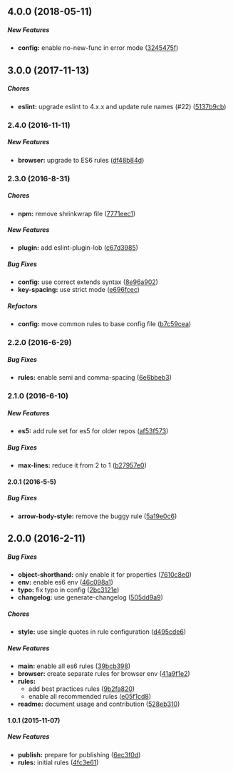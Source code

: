 ## 4.0.0 (2018-05-11)

##### New Features

* **config:**  enable no-new-func in error mode ([3245475f](https://github.com/lob/eslint-config-lob/commit/3245475f419f35ad41a100d0b962a8d5f24bb464))

## 3.0.0 (2017-11-13)

##### Chores

* **eslint:** upgrade eslint to 4.x.x and update rule names (#22) ([5137b9cb](https://github.com/lob/eslint-config-lob/commit/5137b9cb25f88d549ad2aa4d7e720e3d365865c6))

### 2.4.0 (2016-11-11)

##### New Features

* **browser:** upgrade to ES6 rules ([df48b84d](https://github.com/lob/eslint-config-lob/commit/df48b84dc66b360024828ebe82e1d91f792c53c8))

### 2.3.0 (2016-8-31)

##### Chores

* **npm:** remove shrinkwrap file ([7771eec1](https://github.com/lob/eslint-config-lob/commit/7771eec10660486b5c5b6ba5889f29de21a22ec7))

##### New Features

* **plugin:** add eslint-plugin-lob ([c67d3985](https://github.com/lob/eslint-config-lob/commit/c67d3985641943c1c05f74cca5b9fbbd8d50bc61))

##### Bug Fixes

* **config:** use correct extends syntax ([8e96a902](https://github.com/lob/eslint-config-lob/commit/8e96a9027b851ce2dbd6148f61a0df9142977029))
* **key-spacing:** use strict mode ([e696fcec](https://github.com/lob/eslint-config-lob/commit/e696fcec1424e1d2311276112a51bb7efaecbefc))

##### Refactors

* **config:** move common rules to base config file ([b7c59cea](https://github.com/lob/eslint-config-lob/commit/b7c59ceafc7a0ef3a7fb39aeceee3dacd62ecc7a))

### 2.2.0 (2016-6-29)

##### Bug Fixes

* **rules:** enable semi and comma-spacing ([6e6bbeb3](https://github.com/lob/eslint-config-lob/commit/6e6bbeb3))

### 2.1.0 (2016-6-10)

##### New Features

* **es5:** add rule set for es5 for older repos ([af53f573](https://github.com/lob/eslint-config-lob/commit/af53f573))

##### Bug Fixes

* **max-lines:** reduce it from 2 to 1 ([b27957e0](https://github.com/lob/eslint-config-lob/commit/b27957e0))

#### 2.0.1 (2016-5-5)

##### Bug Fixes

* **arrow-body-style:** remove the buggy rule ([5a19e0c6](https://github.com/lob/eslint-config-lob/commit/5a19e0c6))

## 2.0.0 (2016-2-11)

##### Bug Fixes

* **object-shorthand:** only enable it for properties ([7610c8e0](https://github.com/lob/eslint-config-lob/commit/7610c8e0))
* **env:** enable es6 env ([46c098a1](https://github.com/lob/eslint-config-lob/commit/46c098a1))
* **typo:** fix typo in config ([2bc3121e](https://github.com/lob/eslint-config-lob/commit/2bc3121e))
* **changelog:** use generate-changelog ([505dd9a9](https://github.com/lob/eslint-config-lob/commit/505dd9a9))

##### Chores

* **style:** use single quotes in rule configuration ([d495cde6](https://github.com/lob/eslint-config-lob/commit/d495cde6))

##### New Features

* **main:** enable all es6 rules ([39bcb398](https://github.com/lob/eslint-config-lob/commit/39bcb398))
* **browser:** create separate rules for browser env ([41a9f1e2](https://github.com/lob/eslint-config-lob/commit/41a9f1e2))
* **rules:**
  * add best practices rules ([9b2fa820](https://github.com/lob/eslint-config-lob/commit/9b2fa820))
  * enable all recommended rules ([e05f1cd8](https://github.com/lob/eslint-config-lob/commit/e05f1cd8))
* **readme:** document usage and contribution ([528eb310](https://github.com/lob/eslint-config-lob/commit/528eb310))

#### 1.0.1 (2015-11-07)

##### New Features

* **publish:** prepare for publishing ([6ec3f0d](https://github.com/lob/eslint-config-lob/commit/6ec3f0d))
* **rules:** initial rules ([4fc3e61](https://github.com/lob/eslint-config-lob/commit/4fc3e61))
